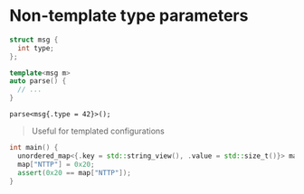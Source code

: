 # Non-template type parameters

  ```cpp
  struct msg {
    int type;
  };
  ```

  ```cpp
  template<msg m>
  auto parse() {
    // ...
  }
  ```

  ```
  parse<msg{.type = 42}>();
  ```

> Useful for templated configurations

  ```cpp
  int main() {
    unordered_map<{.key = std::string_view(), .value = std::size_t()}> map{};
    map["NTTP"] = 0x20;
    assert(0x20 == map["NTTP"]);
  }
```

